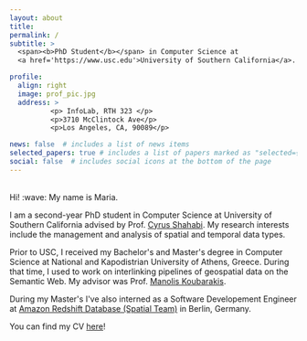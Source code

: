 ```yaml
---
layout: about
title: 
permalink: /
subtitle: > 
  <span><b>PhD Student</b></span> in Computer Science at
  <a href='https://www.usc.edu'>University of Southern California</a>.

profile:
  align: right
  image: prof_pic.jpg
  address: > 
          <p> InfoLab, RTH 323 </p>
          <p>3710 McClintock Ave</p> 
          <p>Los Angeles, CA, 90089</p> 

news: false  # includes a list of news items
selected_papers: true # includes a list of papers marked as "selected={true}"
social: false  # includes social icons at the bottom of the page
---
```

<br>
Hi! :wave: My name is Maria.

I am a second-year PhD student in Computer Science at University of Southern California advised by Prof. [Cyrus Shahabi](https://infolab.usc.edu/Shahabi/index.html). My research interests include the management and analysis of spatial and temporal data types.

Prior to USC, I received my Bachelor's and Master's degree in Computer Science at National and Kapodistrian University of Athens, Greece. During that time, I used to work on interlinking pipelines of geospatial data on the Semantic Web. My advisor was Prof. [Manolis Koubarakis](https://cgi.di.uoa.gr/~koubarak/).

During my Master's I've also interned as a Software Developement Engineer at [Amazon Redshift Database (Spatial Team)](https://aws.amazon.com/pm/redshift/?trk=8e5f044b-6475-484a-b7eb-8923cfdd5362&sc_channel=ps&s_kwcid=AL!4422!3!524552148442!e!!g!!amazon%20redshift&ef_id=Cj0KCQiAj4ecBhD3ARIsAM4Q_jHF2BEjT19GlAV0qHyEfaO9fSRL-67lPWf8ngdCdX3wX4w5tMqx3DgaApWLEALw_wcB:G:s&s_kwcid=AL!4422!3!524552148442!e!!g!!amazon%20redshift) in Berlin, Germany. 

You can find my CV [here](/files/siampou_cv.pdf)!

<br>
